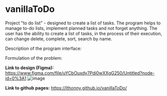 # vanillaToDo

Project "to do list" - designed to create a list of tasks. The program helps to manage to-do lists, implement planned tasks and not forget anything. The user has the ability to create a list of tasks, in the process of their execution, can change delete, complete, sort, search by name.


Description of the program interface:

Formulation of the problem:


**Link to design (Figma):** 
<https://www.figma.com/file/uYCbOuxdy7Pdi0wXXgG250/Untitled?node-id=0%3A1>
![image](https://user-images.githubusercontent.com/58366884/121686251-99a69300-cac9-11eb-8ee6-c957e08f5c99.png)

**Link to github pages:** 
<https://lthonny.github.io/vanillaToDo/>

